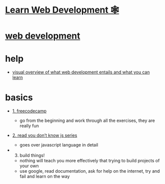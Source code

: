 # [Learn Web Development 🕸️](https://my.mindnode.com/85uh2iN4GPhBJpuyyuWks5a6niyypQA5TPBCGnAN#826.7,-290.4,2) 


# [web development](https://www.wikiwand.com/en/Web_development)


# help


- [visual overview of what web development entails and what you can learn](https://github.com/kamranahmedse/developer-roadmap)


# basics


- [1. freecodecamp](https://www.freecodecamp.com)
  - go from the beginning and work through all the exercises, they are really fun

- [2. read you don’t know js series](https://github.com/getify/You-Dont-Know-JS)
  - goes over javascript language in detail

- 3. build things!
  - nothing will teach you more effectively that trying to build projects of your own  
  - use google, read documentation, ask for help on the internet, try and fail and learn on the way

